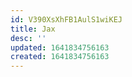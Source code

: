 ```yaml
---
id: V390XsXhFB1AulS1wiKEJ
title: Jax
desc: ''
updated: 1641834756163
created: 1641834756163
---
```


